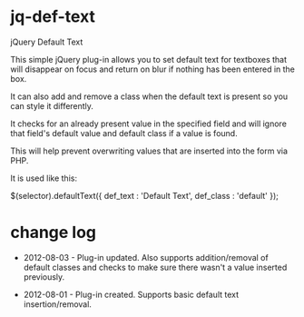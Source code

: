 jq-def-text
===========

jQuery Default Text

This simple jQuery plug-in allows you to set default text for textboxes that will disappear on focus and return on blur if nothing has been entered in the box.

It can also add and remove a class when the default text is present so you can style it differently.

It checks for an already present value in the specified field and will ignore that field's default value and default class if a value is found.

This will help prevent overwriting values that are inserted into the form via PHP.

It is used like this:

$(selector).defaultText({
  def_text : 'Default Text',
  def_class : 'default'
});

change log
==========

 - 2012-08-03 - Plug-in updated. Also supports addition/removal of default classes and checks to make sure there wasn't a value inserted previously.

 - 2012-08-01 - Plug-in created. Supports basic default text insertion/removal.